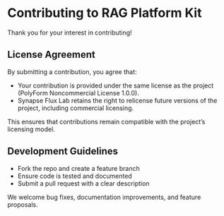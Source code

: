 # Contributing to RAG Platform Kit

Thank you for your interest in contributing!

## License Agreement
By submitting a contribution, you agree that:

- Your contribution is provided under the same license as the project
  (PolyForm Noncommercial License 1.0.0).
- Synapse Flux Lab retains the right to relicense future versions of the
  project, including commercial licensing.

This ensures that contributions remain compatible with the project’s
licensing model.

## Development Guidelines
- Fork the repo and create a feature branch
- Ensure code is tested and documented
- Submit a pull request with a clear description

We welcome bug fixes, documentation improvements, and feature proposals.
